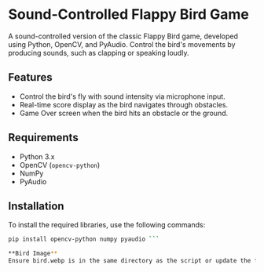 # Sound-Controlled Flappy Bird Game

A sound-controlled version of the classic Flappy Bird game, developed using Python, OpenCV, and PyAudio. Control the bird's movements by producing sounds, such as clapping or speaking loudly.

## Features
- Control the bird's fly with sound intensity via microphone input.
- Real-time score display as the bird navigates through obstacles.
- Game Over screen when the bird hits an obstacle or the ground.

## Requirements
- Python 3.x
- OpenCV (`opencv-python`)
- NumPy
- PyAudio

## Installation
To install the required libraries, use the following commands:

```bash
pip install opencv-python numpy pyaudio ```

**Bird Image**
Ensure bird.webp is in the same directory as the script or update the file path in the code to the location of your bird image.
